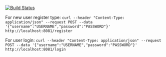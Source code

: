 [![Build Status](https://travis-ci.com/timur27/donner.svg?token=gAMYfxCcgmJLAixPNatY&branch=master)](https://travis-ci.com/timur27/donner)

For new user register type: 
`curl --header "Content-Type: application/json" --request POST --data '{"username":"USERNAME","password":"PASSWORD"}' http://localhost:8081/register`


For user login: 
`curl --header "Content-Type: application/json" --request POST --data '{"username":"USERNAME","password":"PASSWORD"}' http://localhost:8081/login`
